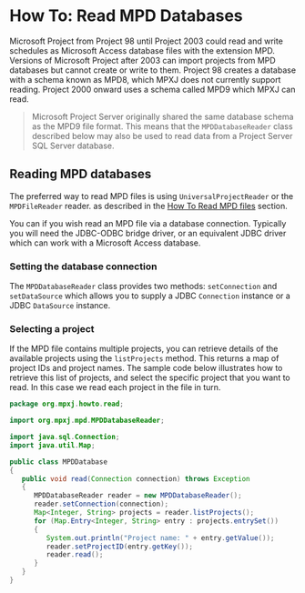# How To: Read MPD Databases
Microsoft Project from Project 98 until Project 2003 could read and write
schedules as Microsoft Access database files with the extension MPD. Versions
of Microsoft Project after 2003 can import projects from MPD databases but
cannot create or write to them. Project 98 creates a database with a schema
known as MPD8, which MPXJ does not currently support reading. Project 2000
onward uses a schema called MPD9 which MPXJ can read.

> Microsoft Project Server originally shared the same database
> schema as the MPD9 file format. This means that the `MPDDatabaseReader` class
> described below may also be used to read data from a Project Server
> SQL Server database.

## Reading MPD databases
The preferred way to read MPD files is using `UniversalProjectReader`
or the `MPDFileReader` reader. as described in the
[How To Read MPD files](howto-read-mpd.md) section.

You can if you wish read an MPD file via a database connection. Typically
you will need the JDBC-ODBC bridge driver, or an equivalent JDBC driver which
can work with a Microsoft Access database.

### Setting the database connection
The `MPDDatabaseReader` class provides two methods: `setConnection` and
`setDataSource` which allows you to supply a JDBC `Connection` instance or a
JDBC `DataSource` instance.


### Selecting a project
If the MPD file contains multiple projects, you can retrieve details of the
available projects using the `listProjects` method. This returns a map of
project IDs and project names. The sample code below illustrates how to retrieve
this list of projects, and select the specific project that you want to read. In
this case we read each project in the file in turn.

```java
package org.mpxj.howto.read;

import org.mpxj.mpd.MPDDatabaseReader;

import java.sql.Connection;
import java.util.Map;

public class MPDDatabase
{
   public void read(Connection connection) throws Exception
   {
      MPDDatabaseReader reader = new MPDDatabaseReader();
      reader.setConnection(connection);
      Map<Integer, String> projects = reader.listProjects();
      for (Map.Entry<Integer, String> entry : projects.entrySet())
      {
         System.out.println("Project name: " + entry.getValue());
         reader.setProjectID(entry.getKey());
         reader.read();
      }
   }
}

```
